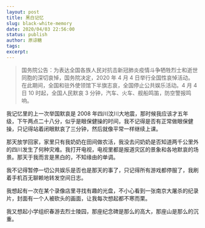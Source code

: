 ```yaml
---
layout: post
title: 黑白记忆
slug: black-white-memory
date: 2020/04/03 22:56:00
status: publish
author: 原谅糖
tags: 
excerpt: 
---
```


> 国务院公告：为表达全国各族人民对抗击新冠肺炎疫情斗争牺牲烈士和逝世同胞的深切哀悼，国务院决定，2020 年 4 月 4 日举行全国性哀悼活动。在此期间，全国和驻外使领馆下半旗志哀，全国停止公共娱乐活动。4 月 4 日 10 时起，全国人民默哀 3 分钟，汽车、火车、舰船鸣笛，防空警报鸣响。

我记忆里的上一次举国默哀是 2008 年四川汶川大地震，那时候我应该才五年级，下午两点二十八分，似乎是眼保健操的时间，我不记得是否有正常做眼保健操，只记得站着闭眼默哀了三分钟，然后就像平常一样继续上课。

那天放学回家，家里只有我奶奶在田间做农活，我没去问奶奶是否知道两千公里外的四川发生了何种灾难。我打开电视，电视里都是报道灾区的景象和各地默哀的场景。那天于我而言是黑白的，不知缘由的单调。

我不记得暂停一切公共娱乐是否也是那天的事了，只记得所有游戏都停服了，我刷着手机百无聊赖地转发空间日志。

我想起有一次在某个录像店里寻找有趣的光盘，不小心看到一张南京大屠杀的纪录片，封面有一个人被砍头的画面，让我每次想起都不寒而栗。

我又想起小学组织春游去烈士陵园，那座纪念碑是那么的高大，那座山是那么的沉重。

